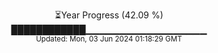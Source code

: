<p align="center">
⏳Year Progress (42.09 %) <br>
████████████▁▁▁▁▁▁▁▁▁▁▁▁▁▁▁▁▁▁ <br>
<sub>Updated: Mon, 03 Jun 2024 01:18:29 GMT</sub>
</p>

